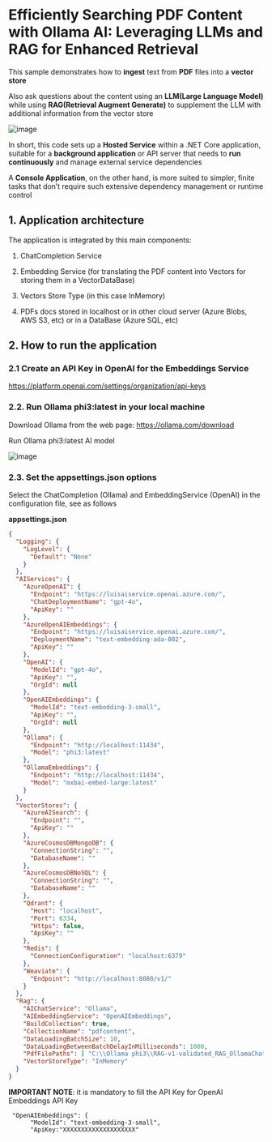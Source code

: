 ﻿# Efficiently Searching PDF Content with Ollama AI: Leveraging LLMs and RAG for Enhanced Retrieval

This sample demonstrates how to **ingest** text from **PDF** files into a **vector store**

Also ask questions about the content using an **LLM(Large Language Model)** while using **RAG(Retrieval Augment Generate)** to supplement the LLM with additional information from the vector store

![image](https://github.com/user-attachments/assets/0b17e275-2d3d-4a52-a287-5781d7542c85)

In short, this code sets up a **Hosted Service** within a .NET Core application, suitable for a **background application** or API server that needs to **run continuously** and manage external service dependencies

A **Console Application**, on the other hand, is more suited to simpler, finite tasks that don’t require such extensive dependency management or runtime control

## 1. Application architecture

The application is integrated by this main components:

1. ChatCompletion Service

2. Embedding Service (for translating the PDF content into Vectors for storing them in a VectorDataBase)

3. Vectors Store Type (in this case InMemory)

4. PDFs docs stored in localhost or in other cloud server (Azure Blobs, AWS S3, etc) or in a DataBase (Azure SQL, etc) 

## 2. How to run the application 

### 2.1 Create an API Key in OpenAI for the Embeddings Service

https://platform.openai.com/settings/organization/api-keys

### 2.2. Run Ollama phi3:latest in your local machine

Download Ollama from the web page: https://ollama.com/download

Run Ollama phi3:latest AI model

![image](https://github.com/user-attachments/assets/0c9bcb91-2c13-4a6f-9ef4-8df76907a5d8)

### 2.3. Set the appsettings.json options

Select the ChatCompletion (Ollama) and EmbeddingService (OpenAI) in the configuration file, see as follows

**appsettings.json**

```json
{
  "Logging": {
    "LogLevel": {
      "Default": "None"
    }
  },
  "AIServices": {
    "AzureOpenAI": {
      "Endpoint": "https://luisaiservice.openai.azure.com/",
      "ChatDeploymentName": "gpt-4o",
      "ApiKey": ""
    },
    "AzureOpenAIEmbeddings": {
      "Endpoint": "https://luisaiservice.openai.azure.com/",
      "DeploymentName": "text-embedding-ada-002",
      "ApiKey": ""
    },
    "OpenAI": {
      "ModelId": "gpt-4o",
      "ApiKey": "",
      "OrgId": null
    },
    "OpenAIEmbeddings": {
      "ModelId": "text-embedding-3-small",
      "ApiKey": "",
      "OrgId": null
    },
    "Ollama": {
      "Endpoint": "http://localhost:11434",
      "Model": "phi3:latest"
    },
    "OllamaEmbeddings": {
      "Endpoint": "http://localhost:11434",
      "Model": "mxbai-embed-large:latest"
    }
  },
  "VectorStores": {
    "AzureAISearch": {
      "Endpoint": "",
      "ApiKey": ""
    },
    "AzureCosmosDBMongoDB": {
      "ConnectionString": "",
      "DatabaseName": ""
    },
    "AzureCosmosDBNoSQL": {
      "ConnectionString": "",
      "DatabaseName": ""
    },
    "Qdrant": {
      "Host": "localhost",
      "Port": 6334,
      "Https": false,
      "ApiKey": ""
    },
    "Redis": {
      "ConnectionConfiguration": "localhost:6379"
    },
    "Weaviate": {
      "Endpoint": "http://localhost:8080/v1/"
    }
  },
  "Rag": {
    "AIChatService": "Ollama",
    "AIEmbeddingService": "OpenAIEmbeddings",
    "BuildCollection": true,
    "CollectionName": "pdfcontent",
    "DataLoadingBatchSize": 10,
    "DataLoadingBetweenBatchDelayInMilliseconds": 1000,
    "PdfFilePaths": [ "C:\\Ollama phi3\\RAG-v1-validated_RAG_OllamaChatCompletion\\myfirstPDF.pdf" ],
    "VectorStoreType": "InMemory"
  }
}
```

**IMPORTANT NOTE**: it is mandatory to fill the API Key for OpenAI Embeddings API Key

```
 "OpenAIEmbeddings": {
      "ModelId": "text-embedding-3-small",
      "ApiKey:"XXXXXXXXXXXXXXXXXXXX"
```



